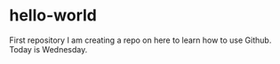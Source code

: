 # hello-world
First repository
I am creating a repo on here to learn how to use Github. Today is Wednesday.
